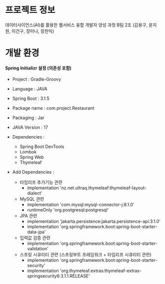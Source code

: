 # 프로젝트 정보

데이터사이언스(AI)를 활용한 웹서비스 융합 개발자 양성 과정 
B팀 2조 (김용구, 윤지원, 이건구, 장미나, 장찬익)

# 개발 환경

#### Spring Initializr 설정 (의존성 포함)

- Project : Gradle-Groovy
- Language : JAVA
- Spring Boot : 3.1.5
- Package name : com.project.Restaurant
- Packaging : Jar
- JAVA Version : 17

- Dependencies :
  - Spring Boot DevTools
  - Lombok
  - Spring Web
  - Thymeleaf

- Add Dependencies :

  - 타임리프 추가기능 관련
    - implementation 'nz.net.ultraq.thymeleaf:thymeleaf-layout-dialect'
  - MySQL 관련	
    - implementation 'com.mysql:mysql-connector-j:8.1.0'
    - runtimeOnly 'org.postgresql:postgresql'
  - JPA 관련	
    - implementation 'jakarta.persistence:jakarta.persistence-api:3.1.0'
    - implementation 'org.springframework.boot:spring-boot-starter-data-jpa'
  - 입력값 검증 관련
    - implementation 'org.springframework.boot:spring-boot-starter-validation'
  - 스프링 시큐리티 관련 (스프링부트 프레임워크 + 타임리프 시큐리티 관련)
    - implementation 'org.springframework.boot:spring-boot-starter-security'
    - implementation 'org.thymeleaf.extras:thymeleaf-extras-springsecurity6:3.1.1.RELEASE'
